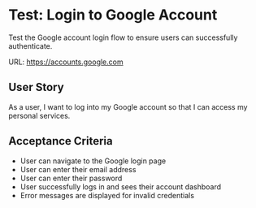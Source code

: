 # Test: Login to Google Account

Test the Google account login flow to ensure users can successfully authenticate.

URL: https://accounts.google.com

## User Story
As a user, I want to log into my Google account so that I can access my personal services.

## Acceptance Criteria
- User can navigate to the Google login page
- User can enter their email address
- User can enter their password  
- User successfully logs in and sees their account dashboard
- Error messages are displayed for invalid credentials